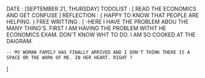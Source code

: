 DATE : [SEPTEMBER 21, THURSDAY]
TODOLIST : [
READ THE ECONOMICS AND GET CONFUSE
]
REFLECTION  : {
    HAPPY TO KNOW THAT PEOPLE ARE HELPING. 
}
FREE WRITTING : [
    -HERE I HAVE THE PROBLEM ABOU THE MANY THING'S. FIRST I AM HAVING THE PROBLEM WITHT HE ECONOMICS EXAM. DON'T KNOW WHT TO DO. 
    I AM SO COOKED AT THE DAIGRAM. 

    -- MY WOMAN FAMILY HAS FINALLY ARRIVED AND I DON'T THINK THERE IS A SPACE OR THE WORK OF ME. IN HER HEART. RIGHT ? 
]